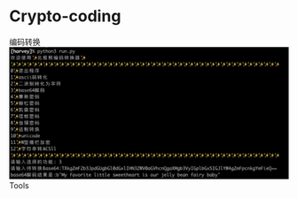 # Crypto-coding
编码转换
![image](https://github.com/Harveysn0w/Crypto-coding/blob/master/crcoding.png)
Tools
